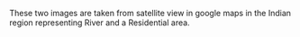 These two images are taken from satellite view in google maps in the Indian region representing River and a Residential area.
